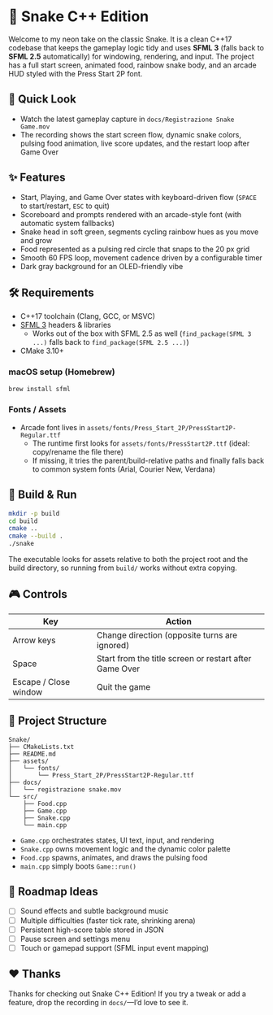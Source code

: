 # 🐍 Snake C++ Edition

Welcome to my neon take on the classic Snake. It is a clean C++17 codebase that keeps the gameplay logic tidy and uses **SFML 3** (falls back to **SFML 2.5** automatically) for windowing, rendering, and input. The project has a full start screen, animated food, rainbow snake body, and an arcade HUD styled with the Press Start 2P font.

## 🎥 Quick Look
- Watch the latest gameplay capture in `docs/Registrazione Snake Game.mov`
- The recording shows the start screen flow, dynamic snake colors, pulsing food animation, live score updates, and the restart loop after Game Over

## ✨ Features
- Start, Playing, and Game Over states with keyboard-driven flow (`SPACE` to start/restart, `ESC` to quit)
- Scoreboard and prompts rendered with an arcade-style font (with automatic system fallbacks)
- Snake head in soft green, segments cycling rainbow hues as you move and grow
- Food represented as a pulsing red circle that snaps to the 20 px grid
- Smooth 60 FPS loop, movement cadence driven by a configurable timer
- Dark gray background for an OLED-friendly vibe

## 🛠 Requirements
- C++17 toolchain (Clang, GCC, or MSVC)
- [SFML 3](https://www.sfml-dev.org/) headers & libraries
  - Works out of the box with SFML 2.5 as well (`find_package(SFML 3 ...)` falls back to `find_package(SFML 2.5 ...)`)
- CMake 3.10+

### macOS setup (Homebrew)
```bash
brew install sfml
```

### Fonts / Assets
- Arcade font lives in `assets/fonts/Press_Start_2P/PressStart2P-Regular.ttf`
  - The runtime first looks for `assets/fonts/PressStart2P.ttf` (ideal: copy/rename the file there)
  - If missing, it tries the parent/build-relative paths and finally falls back to common system fonts (Arial, Courier New, Verdana)

## 🚀 Build & Run
```bash
mkdir -p build
cd build
cmake ..
cmake --build .
./snake
```

The executable looks for assets relative to both the project root and the build directory, so running from `build/` works without extra copying.

## 🎮 Controls
| Key | Action |
| --- | --- |
| Arrow keys | Change direction (opposite turns are ignored) |
| Space | Start from the title screen or restart after Game Over |
| Escape / Close window | Quit the game |

## 🧱 Project Structure
```
Snake/
├── CMakeLists.txt
├── README.md
├── assets/
│   └── fonts/
│       └── Press_Start_2P/PressStart2P-Regular.ttf
├── docs/
│   └── registrazione snake.mov
└── src/
    ├── Food.cpp
    ├── Game.cpp
    ├── Snake.cpp
    └── main.cpp
```
- `Game.cpp` orchestrates states, UI text, input, and rendering
- `Snake.cpp` owns movement logic and the dynamic color palette
- `Food.cpp` spawns, animates, and draws the pulsing food
- `main.cpp` simply boots `Game::run()`

## 🧭 Roadmap Ideas
- [ ] Sound effects and subtle background music
- [ ] Multiple difficulties (faster tick rate, shrinking arena)
- [ ] Persistent high-score table stored in JSON
- [ ] Pause screen and settings menu
- [ ] Touch or gamepad support (SFML input event mapping)

## ❤️ Thanks
Thanks for checking out Snake C++ Edition! If you try a tweak or add a feature, drop the recording in `docs/`—I’d love to see it.
